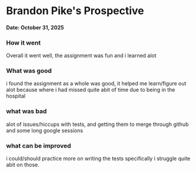 # Brandon Pike's Prospective
#### Date: October 31, 2025

### How it went
Overall it went well, the assignment was fun and i learned alot
### What was good
i found the assignment as a whole was good, it helped me learn/figure out alot
because where i had missed quite abit of time due to being in the hospital
### what was bad
alot of issues/hiccups with tests, and getting them to merge through github
and some long google sessions
### what can be improved
i could/should practice more on writing the tests specifically
i struggle quite abit on those.